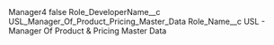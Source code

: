 <?xml version="1.0" encoding="UTF-8"?>
<CustomMetadata xmlns="http://soap.sforce.com/2006/04/metadata" xmlns:xsi="http://www.w3.org/2001/XMLSchema-instance" xmlns:xsd="http://www.w3.org/2001/XMLSchema">
    <label>Manager4</label>
    <protected>false</protected>
    <values>
        <field>Role_DeveloperName__c</field>
        <value xsi:type="xsd:string">USL_Manager_Of_Product_Pricing_Master_Data</value>
    </values>
    <values>
        <field>Role_Name__c</field>
        <value xsi:type="xsd:string">USL - Manager Of Product &amp; Pricing Master Data</value>
    </values>
</CustomMetadata>
